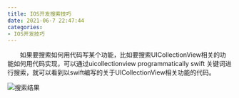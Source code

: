 ```yaml
---
title: IOS开发搜索技巧
date: 2021-06-7 22:47:44
categories: 
- IOS开发技巧
---
```


&emsp;&emsp;如果要搜索如何用代码写某个功能，比如要搜索UICollectionView相关的功能如何用代码实现，可以通过uicollectionview programmatically swift 关键词进行搜索，就可以看到以swift编写的关于UICollectionView相关功能的代码。

<img src="https://gitee.com/molushu/blog-gallery-1/raw/master/img/20210607225212.png" title="搜索结果">
